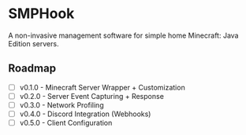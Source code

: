 # SMPHook
A non-invasive management software for simple home Minecraft: Java Edition servers.

## Roadmap
- [ ] v0.1.0 - Minecraft Server Wrapper + Customization
- [ ] v0.2.0 - Server Event Capturing + Response
- [ ] v0.3.0 - Network Profiling
- [ ] v0.4.0 - Discord Integration (Webhooks)
- [ ] v0.5.0 - Client Configuration
